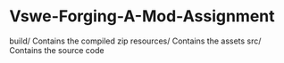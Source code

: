 Vswe-Forging-A-Mod-Assignment
=============================
build/  Contains the compiled zip
resources/  Contains the assets
src/    Contains the source code